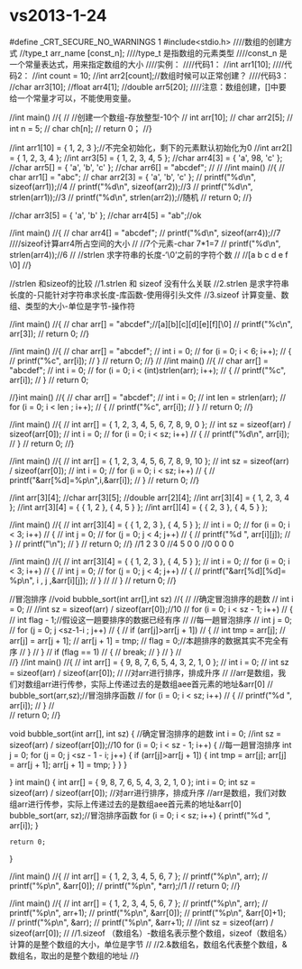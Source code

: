 # vs2013-1-24
#define _CRT_SECURE_NO_WARNINGS 1
#include<stdio.h>
////数组的创建方式
//type_t   arr_name    [const_n];
////type_t 是指数组的元素类型
////const_n  是一个常量表达式，用来指定数组的大小
////实例：
////代码1：
//int arr1[10];
////代码2：
//int count = 10;
//int arr2[count];//数组时候可以正常创建？
////代码3：
//char arr3[10];
//float arr4[1];
//double arr5[20];
////注意：数组创建，[]中要给一个常量才可以，不能使用变量。

//int main()
//{
//	//创建一个数组-存放整型-10个
//	int arr[10];
//	char arr2[5];
//	int n = 5;
//	char ch[n];
//	return 0；
//}

//int arr1[10] = { 1, 2, 3 };//不完全初始化，剩下的元素默认初始化为0
//int arr2[] = { 1, 2, 3, 4 };
//int arr3[5] = { 1, 2, 3, 4, 5 };
//char arr4[3] = { 'a', 98, 'c' };
//char arr5[] = { 'a', 'b', 'c' };
//char arr6[] = "abcdef";
//
//
//int main()
//{
//	char arr1[] = "abc";
//	char arr2[3] = { 'a', 'b', 'c' };
//	printf("%d\n", sizeof(arr1));//4
//	printf("%d\n", sizeof(arr2));//3
//	printf("%d\n", strlen(arr1));//3
//	printf("%d\n", strlen(arr2));//随机
//	return 0;
//}

//char arr3[5] = { 'a', 'b' };
//char arr4[5] = "ab";//ok

//int main()
//{
//	char arr4[] = "abcdef";
//	printf("%d\n", sizeof(arr4));//7
////sizeof计算arr4所占空间的大小
//	//7个元素-char 7*1=7
//	printf("%d\n", strlen(arr4));//6
//	//strlen 求字符串的长度-‘\0’之前的字符个数
//	//[a b c d e f \0]
//}

//strlen 和sizeof的比较
//1.strlen 和 sizeof 没有什么关联
//2.strlen 是求字符串长度的-只能针对字符串求长度-库函数-使用得引头文件
//3.sizeof 计算变量、数组、类型的大小-单位是字节-操作符

//int main()
//{
//	char arr[] = "abcdef";//[a][b][c][d][e][f][\0]
//	printf("%c\n", arr[3]);
//	return 0;
//}

//int main()
//{
//	char arr[] = "abcdef";
//	int i = 0;
//	for (i = 0; i < 6; i++);
//	{
//		printf("%c", arr[i]);
//	}
//	return 0;
//}
//
//int main()
//{
//	char arr[] = "abcdef";
//	int i = 0;
//	for (i = 0; i < (int)strlen(arr); i++);
//	{
//		printf("%c", arr[i]);
//	}
//	return 0;

//}int main()
//{
//	char arr[] = "abcdef";
//	int i = 0;
//	int len = strlen(arr);
//	for (i = 0; i < len ; i++);
//	{
//		printf("%c", arr[i]);
//	}
//	return 0;
//}

//int main()
//{
//	int arr[] = { 1, 2, 3, 4, 5, 6, 7, 8, 9, 0 };
//	int sz = sizeof(arr) / sizeof(arr[0]);
//	int i = 0;
//	for (i = 0; i < sz; i++)
//	{
//		printf("%d\n", arr[i]);
//	}
//	return 0;
//}

//int main()
//{
//	int arr[] = { 1, 2, 3, 4, 5, 6, 7, 8, 9, 10 };
//	int sz = sizeof(arr) / sizeof(arr[0]);
//	int i = 0;
//	for (i = 0; i < sz; i++)
//	{
//		printf("&arr[%d]=%p\n",i,&arr[i]);
//	}
//	return 0;
//}

//int arr[3][4];
//char arr[3][5];
//double arr[2][4];
//int arr[3][4] = { 1, 2, 3, 4 };
//int arr[3][4] = { { 1, 2 }, { 4, 5 } };
//int arr[][4] = { { 2, 3 }, { 4, 5 } };

//int main()
//{
//	int arr[3][4] = { { 1, 2, 3 }, { 4, 5 } };
//	int i = 0;
//	for (i = 0; i < 3; i++)
//	{
//		int j = 0;
//		for (j = 0; j < 4; j++)
//		{
//			printf("%d ", arr[i][j]);
//		}
//		printf("\n");
//	}
//	return 0;
//}
//1 2 3 0
//4 5 0 0
//0 0 0 0 

//int main()
//{
//	int arr[3][4] = { { 1, 2, 3 }, { 4, 5 } };
//	int i = 0;
//	for (i = 0; i < 3; i++)
//	{
//		int j = 0;
//		for (j = 0; j < 4; j++)
//		{
//			printf("&arr[%d][%d]= %p\n", i , j ,&arr[i][j]);
//		}
//
//	}
//	return 0;
//}

//冒泡排序
//void bubble_sort(int arr[],int sz)
//{
//	//确定冒泡排序的趟数
//	int i = 0;
//	//int sz = sizeof(arr) / sizeof(arr[0]);//10
//	for (i = 0; i < sz - 1; i++)
//	{
//		int flag - 1;//假设这一趟要排序的数据已经有序
//		//每一趟冒泡排序
//		int j = 0;
//		for (j = 0; j <sz-1-i ; j++)
//		{
//			if (arr[j]>arr[j + 1])
//			{
//				int tmp = arr[j];
//				arr[j] = arr[j + 1];
//				arr[j + 1] = tmp;
//				flag = 0;//本趟排序的数据其实不完全有序
//			}
//		}
//		if (flag == 1)
//		{
//			break;
//		}
//	}
//	
//}
//int main()
//{
//	int arr[] = { 9, 8, 7, 6, 5, 4, 3, 2, 1, 0 };
//	int i = 0;
//	int sz = sizeof(arr) / sizeof(arr[0]);
//	//对arr进行排序，排成升序
//	//arr是数组，我们对数组arr进行传参，实际上传递过去的是数组aee首元素的地址&arr[0]
//	bubble_sort(arr,sz);//冒泡排序函数
//	for (i = 0; i < sz; i++)
//	{
//		printf("%d ", arr[i]);
//	}
//	
//	return 0;
//}

void bubble_sort(int arr[], int sz)
{
	//确定冒泡排序的趟数
	int i = 0;
	//int sz = sizeof(arr) / sizeof(arr[0]);//10
	for (i = 0; i < sz - 1; i++)
	{
		//每一趟冒泡排序
		int j = 0;
		for (j = 0; j <sz - 1 - i; j++)
		{
			if (arr[j]>arr[j + 1])
			{
				int tmp = arr[j];
				arr[j] = arr[j + 1];
				arr[j + 1] = tmp;
			}
		}
	}

}
int main()
{
	int arr[] = { 9, 8, 7, 6, 5, 4, 3, 2, 1, 0 };
	int i = 0;
	int sz = sizeof(arr) / sizeof(arr[0]);
	//对arr进行排序，排成升序
	//arr是数组，我们对数组arr进行传参，实际上传递过去的是数组aee首元素的地址&arr[0]
	bubble_sort(arr, sz);//冒泡排序函数
	for (i = 0; i < sz; i++)
	{
		printf("%d ", arr[i]);
	}

	return 0;
}

//int main()
//{
//	int arr[] = { 1, 2, 3, 4, 5, 6, 7 };
//	printf("%p\n", arr);
//	printf("%p\n", &arr[0]);
//	printf("%p\n", *arr);//1
//	return 0;
//}

//int main()
//{
//	int arr[] = { 1, 2, 3, 4, 5, 6, 7 };
//	printf("%p\n", arr);
//	printf("%p\n", arr+1);
//	printf("%p\n", &arr[0]);
//	printf("%p\n", &arr[0]+1);
//	printf("%p\n", &arr);
//	printf("%p\n", &arr+1);
//	//int sz = sizeof(arr) / sizeof(arr[0]);
//	//1.sizeof （数组名）-数组名表示整个数组，sizeof（数组名）计算的是整个数组的大小，单位是字节
//	//2.&数组名，数组名代表整个数组，&数组名，取出的是整个数组的地址
//}
